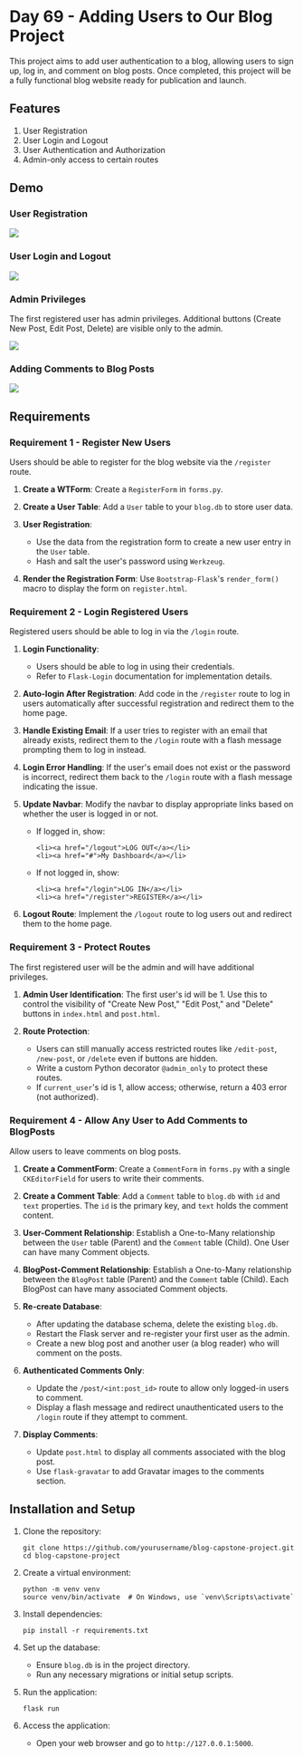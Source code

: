 # Day 69 - Adding Users to Our Blog Project
This project aims to add user authentication to a blog, allowing users to sign up, log in, and comment on blog posts. Once completed, this project will be a fully functional blog website ready for publication and launch.



## Features

1. User Registration
2. User Login and Logout
3. User Authentication and Authorization
4. Admin-only access to certain routes

## Demo

### User Registration

![](./img/User%20Registration.gif)


### User Login and Logout

![](./img/Login%20and%20Logout.gif)



### Admin Privileges
The first registered user has admin privileges. Additional buttons (Create New Post, Edit Post, Delete) are visible only to the admin.

![](./img/Admin%20Priviledges.gif)


### Adding Comments to Blog Posts
![](./img/Comment.gif)



## Requirements

### Requirement 1 - Register New Users

Users should be able to register for the blog website via the `/register` route.

1. **Create a WTForm**: Create a `RegisterForm` in `forms.py`.

2. **Create a User Table**: Add a `User` table to your `blog.db` to store user data.

3. **User Registration**:
   - Use the data from the registration form to create a new user entry in the `User` table.
   - Hash and salt the user's password using `Werkzeug`.

4. **Render the Registration Form**: Use `Bootstrap-Flask`'s `render_form()` macro to display the form on `register.html`.

### Requirement 2 - Login Registered Users

Registered users should be able to log in via the `/login` route.

1. **Login Functionality**:
   - Users should be able to log in using their credentials.
   - Refer to `Flask-Login` documentation for implementation details.

2. **Auto-login After Registration**: Add code in the `/register` route to log in users automatically after successful registration and redirect them to the home page.

3. **Handle Existing Email**: If a user tries to register with an email that already exists, redirect them to the `/login` route with a flash message prompting them to log in instead.

4. **Login Error Handling**: If the user's email does not exist or the password is incorrect, redirect them back to the `/login` route with a flash message indicating the issue.

5. **Update Navbar**: Modify the navbar to display appropriate links based on whether the user is logged in or not.
   - If logged in, show:
     ```
     <li><a href="/logout">LOG OUT</a></li>
     <li><a href="#">My Dashboard</a></li>
     ```
   - If not logged in, show:
     ```
     <li><a href="/login">LOG IN</a></li>
     <li><a href="/register">REGISTER</a></li>
     ```

6. **Logout Route**: Implement the `/logout` route to log users out and redirect them to the home page.

### Requirement 3 - Protect Routes

The first registered user will be the admin and will have additional privileges.

1. **Admin User Identification**: The first user's id will be 1. Use this to control the visibility of "Create New Post," "Edit Post," and "Delete" buttons in `index.html` and `post.html`.

2. **Route Protection**:
   - Users can still manually access restricted routes like `/edit-post`, `/new-post`, or `/delete` even if buttons are hidden.
   - Write a custom Python decorator `@admin_only` to protect these routes.
   - If `current_user`'s id is 1, allow access; otherwise, return a 403 error (not authorized).

### Requirement 4 - Allow Any User to Add Comments to BlogPosts

Allow users to leave comments on blog posts.

1. **Create a CommentForm**: Create a `CommentForm` in `forms.py` with a single `CKEditorField` for users to write their comments.

2. **Create a Comment Table**: Add a `Comment` table to `blog.db` with `id` and `text` properties. The `id` is the primary key, and `text` holds the comment content.

3. **User-Comment Relationship**: Establish a One-to-Many relationship between the `User` table (Parent) and the `Comment` table (Child). One User can have many Comment objects.

4. **BlogPost-Comment Relationship**: Establish a One-to-Many relationship between the `BlogPost` table (Parent) and the `Comment` table (Child). Each BlogPost can have many associated Comment objects.

5. **Re-create Database**:
   - After updating the database schema, delete the existing `blog.db`.
   - Restart the Flask server and re-register your first user as the admin.
   - Create a new blog post and another user (a blog reader) who will comment on the posts.

6. **Authenticated Comments Only**:
   - Update the `/post/<int:post_id>` route to allow only logged-in users to comment.
   - Display a flash message and redirect unauthenticated users to the `/login` route if they attempt to comment.

7. **Display Comments**:
   - Update `post.html` to display all comments associated with the blog post.
   - Use `flask-gravatar` to add Gravatar images to the comments section.



## Installation and Setup

1. Clone the repository:
   ```
   git clone https://github.com/yourusername/blog-capstone-project.git
   cd blog-capstone-project
   ```

2. Create a virtual environment:
   ```
   python -m venv venv
   source venv/bin/activate  # On Windows, use `venv\Scripts\activate`
   ```

3. Install dependencies:
   ```
   pip install -r requirements.txt
   ```

4. Set up the database:
   - Ensure `blog.db` is in the project directory.
   - Run any necessary migrations or initial setup scripts.

5. Run the application:
   ```
   flask run
   ```

6. Access the application:
   - Open your web browser and go to `http://127.0.0.1:5000`.

